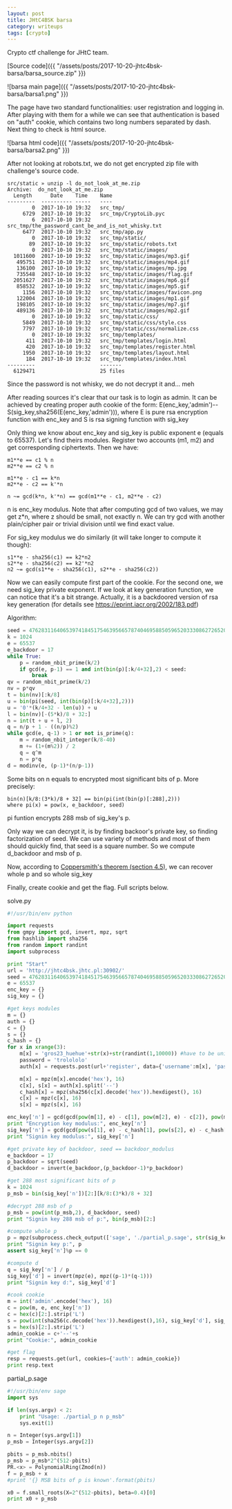 ```yaml
---
layout: post
title: JHtC4BSK barsa
category: writeups
tags: [crypto]
---
```


Crypto ctf challenge for JHtC team.

[Source code]({{ "/assets/posts/2017-10-20-jhtc4bsk-barsa/barsa_source.zip" }})

![barsa main page]({{ "/assets/posts/2017-10-20-jhtc4bsk-barsa/barsa1.png" }})

The page have two standard functionalities: user registration and logging in. After playing with them for a while we can see that authentication is based on "auth" cookie, which contains two long numbers separated by dash. Next thing to check is html source.

![barsa html code]({{ "/assets/posts/2017-10-20-jhtc4bsk-barsa/barsa2.png" }})

After not looking at robots.txt, we do not get encrypted zip file with challenge's source code.

```
src/static » unzip -l do_not_look_at_me.zip
Archive:  do_not_look_at_me.zip
  Length      Date    Time    Name
---------  ---------- -----   ----
        0  2017-10-10 19:32   src_tmp/
     6729  2017-10-10 19:32   src_tmp/CryptoLib.pyc
        6  2017-10-10 19:32   src_tmp/the_password_cant_be_and_is_not_whisky.txt
     6477  2017-10-10 19:32   src_tmp/app.py
        0  2017-10-10 19:32   src_tmp/static/
       89  2017-10-10 19:32   src_tmp/static/robots.txt
        0  2017-10-10 19:32   src_tmp/static/images/
  1011600  2017-10-10 19:32   src_tmp/static/images/mp3.gif
   495751  2017-10-10 19:32   src_tmp/static/images/mp4.gif
   136100  2017-10-10 19:32   src_tmp/static/images/mp.jpg
   735548  2017-10-10 19:32   src_tmp/static/images/flag.gif
  2051627  2017-10-10 19:32   src_tmp/static/images/mp6.gif
   858532  2017-10-10 19:32   src_tmp/static/images/mp5.gif
     1156  2017-10-10 19:32   src_tmp/static/images/favicon.png
   122004  2017-10-10 19:32   src_tmp/static/images/mp1.gif
   198105  2017-10-10 19:32   src_tmp/static/images/mp7.gif
   489136  2017-10-10 19:32   src_tmp/static/images/mp2.gif
        0  2017-10-10 19:32   src_tmp/static/css/
     5849  2017-10-10 19:32   src_tmp/static/css/style.css
     7797  2017-10-10 19:32   src_tmp/static/css/normalize.css
        0  2017-10-10 19:32   src_tmp/templates/
      411  2017-10-10 19:32   src_tmp/templates/login.html
      420  2017-10-10 19:32   src_tmp/templates/register.html
     1950  2017-10-10 19:32   src_tmp/templates/layout.html
      184  2017-10-10 19:32   src_tmp/templates/index.html
---------                     -------
  6129471                     25 files
```

Since the password is not whisky, we do not decrypt it and... meh

After reading sources it's clear that our task is to login as admin.
It can be achieved by creating proper auth cookie of the form: E(enc_key,'admin')--S(sig_key,sha256(E(enc_key,'admin'))),
where E is pure rsa encryption function with enc_key and S is rsa signing function with sig_key

Only thing we know about enc_key and sig_key is public exponent e (equals to 65537). Let's find theirs modules.
Register two accounts (m1, m2) and get corresponding ciphertexts. Then we have:
```
m1**e == c1 % n
m2**e == c2 % n

m1**e - c1 == k*n
m2**e - c2 == k'*n

n ~= gcd(k*n, k'*n) == gcd(m1**e - c1, m2**e - c2)
```
n is enc_key modulus.
Note that after computing gcd of two values, we may get z*n, where z should be small, not exactly n. We can try gcd with another plain/cipher pair or trivial division until we find exact value.

For sig_key modulus we do similarly (it will take longer to compute it though):
```
s1**e - sha256(c1) == k2*n2
s2**e - sha256(c2) == k2'*n2
n2 ~= gcd(s1**e - sha256(c1), s2**e - sha256(c2))
```

Now we can easily compute first part of the cookie. For the second one, we need sig_key private exponent.
If we look at key generation function, we can notice that it's a bit strange.
Actually, it is a backdoored version of rsa key generation (for details see https://eprint.iacr.org/2002/183.pdf)

Algorithm:

```python
seed = 476283116406539741845175463956657874046958850596520333086272652099928678076182181180321  # backdoor_modulus
k = 1024
e = 65537
e_backdoor = 17
while True:
    p = random_nbit_prime(k/2)
    if gcd(e, p-1) == 1 and int(bin(p)[:k/4+32],2) < seed:
        break
qv = random_nbit_prime(k/2)
nv = p*qv
t = bin(nv)[:k/8]
u = bin(pi(seed, int(bin(p)[:k/4+32],2)))
u = '0'*(k/4+32 - len(u)) + u
l = bin(nv)[-(5*k)/8 + 32:]
n = int(t + u + l, 2)
q = n/p + 1 - ((n/p)%2)
while gcd(e, q-1) > 1 or not is_prime(q):
    m = random_nbit_integer(k/8-40)
    m += (1+(m%2)) / 2
    q = q^m
    n = p*q
d = modinv(e, (p-1)*(n/p-1))
```

Some bits on n equals to encrypted most significant bits of p. More precisely:
```
bin(n)[k/8:(3*k)/8 + 32] == bin(pi(int(bin(p)[:288],2)))
where pi(x) = pow(x, e_backdoor, seed)
```

pi funtion encrypts 288 msb of sig_key's p.

Only way we can decrypt it, is by finding backoor's private key, so finding factorization of seed.
We can use variety of methods and most of them should quickly find, that seed is a square number.
So we compute d_backdoor and msb of p.

Now, according to [Coppersmith's theorem (section 4.5)](https://crypto.stanford.edu/~dabo/papers/RSA-survey.pdf#page=11), we can recover whole p and so whole sig_key

Finally, create cookie and get the flag. Full scripts below.

solve.py
```python
#!/usr/bin/env python

import requests
from gmpy import gcd, invert, mpz, sqrt
from hashlib import sha256
from random import randint
import subprocess

print "Start"
url = 'http://jhtc4bsk.jhtc.pl:30902/'
seed = 476283116406539741845175463956657874046958850596520333086272652099928678076182181180321
e = 65537
enc_key = {}
sig_key = {}

#get keys modules
m = {}
auth = {}
c = {}
s = {}
c_hash = {}
for x in xrange(3):
    m[x] = 'gros23_huehue'+str(x)+str(randint(1,10000)) #have to be unique
    password = 'trolololo'
    auth[x] = requests.post(url+'register', data={'username':m[x], 'password':password}).cookies['auth']

    m[x] = mpz(m[x].encode('hex'), 16)
    c[x], s[x] = auth[x].split('--')
    c_hash[x] = mpz(sha256(c[x].decode('hex')).hexdigest(), 16)
    c[x] = mpz(c[x], 16)
    s[x] = mpz(s[x], 16)

enc_key['n'] = gcd(gcd(pow(m[1], e) - c[1], pow(m[2], e) - c[2]), pow(m[0], e) - c[0])
print "Encryption key modulus:", enc_key['n']
sig_key['n'] = gcd(gcd(pow(s[1], e) - c_hash[1], pow(s[2], e) - c_hash[2]), pow(s[0], e)- c_hash[0])
print "Signin key modulus:", sig_key['n']

#get private key of backdoor, seed == backdoor_modulus
e_backdoor = 17
p_backdoor = sqrt(seed)
d_backdoor = invert(e_backdoor,(p_backdoor-1)*p_backdoor)

#get 288 most significant bits of p
k = 1024
p_msb = bin(sig_key['n'])[2:][k/8:(3*k)/8 + 32]

#decrypt 288 msb of p
p_msb = pow(int(p_msb,2), d_backdoor, seed)
print "Signin key 288 msb of p:", bin(p_msb)[2:]

#compute whole p
p = mpz(subprocess.check_output(['sage', './partial_p.sage', str(sig_key['n']), str(p_msb)]))
print "Signin key p:", p
assert sig_key['n']%p == 0

#compute d
q = sig_key['n'] / p
sig_key['d'] = invert(mpz(e), mpz((p-1)*(q-1)))
print "Signin key d:", sig_key['d']

#cook cookie
m = int('admin'.encode('hex'), 16)
c = pow(m, e, enc_key['n'])
c = hex(c)[2:].strip('L')
s = pow(int(sha256(c.decode('hex')).hexdigest(),16), sig_key['d'], sig_key['n'])
s = hex(s)[2:].strip('L')
admin_cookie = c+'--'+s
print "Cookie:", admin_cookie

#get flag
resp = requests.get(url, cookies={'auth': admin_cookie})
print resp.text
```

partial_p.sage
```python
#!/usr/bin/env sage
import sys

if len(sys.argv) < 2:
    print "Usage: ./partial_p n p_msb"
    sys.exit(1)

n = Integer(sys.argv[1])
p_msb = Integer(sys.argv[2])

pbits = p_msb.nbits()
p_msb = p_msb*2^(512-pbits)
PR.<x> = PolynomialRing(Zmod(n))
f = p_msb + x
#print '{} MSB bits of p is known'.format(pbits)

x0 = f.small_roots(X=2^(512-pbits), beta=0.4)[0]
print x0 + p_msb
```